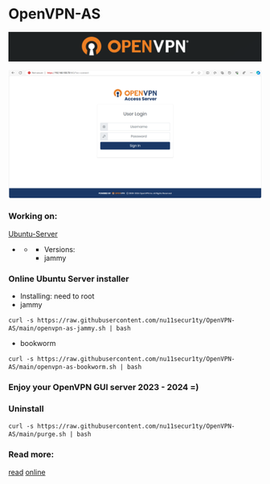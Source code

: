 # OpenVPN-AS

![](https://github.com/nu11secur1ty/OpenVPN-AS/blob/main/docs/logo-back.png)

[![](https://github.com/nu11secur1ty/OpenVPN-AS/blob/main/docs/Screenshot%202024-03-25%20171946.png)](https://www.youtube.com/watch?v=VHz5nphRYcs)

### Working on:
[Ubuntu-Server](https://ubuntu.com/download/server)

- - - Versions:
    - jammy

### Online Ubuntu Server installer

- Installing: need to root
- jammy
```curl
curl -s https://raw.githubusercontent.com/nu11secur1ty/OpenVPN-AS/main/openvpn-as-jammy.sh | bash
```

- bookworm
```curl
curl -s https://raw.githubusercontent.com/nu11secur1ty/OpenVPN-AS/main/openvpn-as-bookworm.sh | bash
```

### Enjoy your OpenVPN GUI server 2023 - 2024 =)

### Uninstall

```curl
curl -s https://raw.githubusercontent.com/nu11secur1ty/OpenVPN-AS/main/purge.sh | bash
```
### Read more:
[read](https://github.com/nu11secur1ty/OpenVPN-AS/blob/main/docs/access-server-datasheet.pdf) [online](https://openvpn.net/access-server/)

